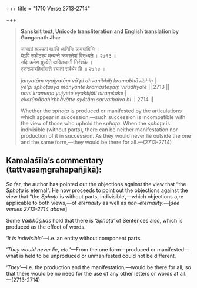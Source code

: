 +++
title = "1710 Verse 2713-2714"

+++
> **Sanskrit text, Unicode transliteration and English translation by Ganganath Jha:** 
>
> जन्यतां व्यज्यतां वाऽपि ध्वनिभिः क्रमभाविभिः ।  
> येऽपि स्फोटस्य मन्यन्ते क्रमस्तेषां विरुध्यते ॥ २७१३ ॥  
> नहि क्रमेण युज्येते व्यक्तिजाती निरंशके ।  
> एकरूपाबहिर्भावात्ते स्यातां सर्वथैव हि ॥ २७१४ ॥ 
>
> *janyatāṃ vyajyatāṃ vā'pi dhvanibhiḥ kramabhāvibhiḥ* \|  
> *ye'pi sphoṭasya manyante kramasteṣāṃ virudhyate* \|\| 2713 \|\|  
> *nahi krameṇa yujyete vyaktijātī niraṃśake* \|  
> *ekarūpābahirbhāvātte syātāṃ sarvathaiva hi* \|\| 2714 \|\| 
>
> Whether the *sphoṭa* is produced or manifested by the articulations which appear in succession,—such succession is incompatible with the view of those who uphold the *sphoṭa*. When the *sphoṭa* is indivisible (without parts), there can be neither manifestation nor production of it in succession. As they would never lie outside the one and the same form,—they would be there for all.—(2713-2714)



## Kamalaśīla’s commentary (tattvasaṃgrahapañjikā):

So far, the author has pointed out the objections against the view that “the *Sphoṭa* is eternal”. He now proceeds to point out the objections against the view that “the *Sphoṭa* is without parts, indivisible’,—which objections a,re applicable to both views,—of *eternality* as well as *non-eternality*:—[*see verses 2713-2714 above*]

Some *Vaibhāṣikas* hold that there is ‘*Sphoṭa*’ of Sentences also, which is produced as the effect of words.

‘*It is indivisible*’—i.e. an entity without component parts.

‘*They would never lie*, *etc*.’—From the one form—produced or manifested—what is held to be unproduced or unmanifested could not be different.

‘*They*’—i.e. the production and the manifestation,—would be there for all; so that there would be no need for the use of any other letters or words at all.—(2713-2714)


